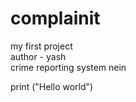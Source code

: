 # complainit
my first project
<br>
author - yash 
<br>
crime reporting system
nein

print ("Hello world")
